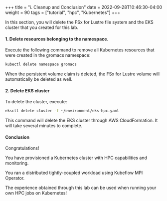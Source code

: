 +++
title = "i. Cleanup and Conclusion"
date = 2022-09-28T10:46:30-04:00
weight = 90
tags = ["tutorial", "hpc", "Kubernetes"]
+++

In this section, you will delete the FSx for Lustre file system and the EKS cluster that you created for this lab.

#### 1. Delete resources belonging to the namespace.

Execute the following command to remove all Kubernetes resources that were created in the gromacs namespace:

```bash
kubectl delete namespace gromacs
```

When the persistent volume claim is deleted, the FSx for Lustre volume will automatically be deleted as well.

#### 2. Delete EKS cluster

To delete the cluster, execute:

```bash
eksctl delete cluster -f ~/environment/eks-hpc.yaml
```

This command will delete the EKS cluster through AWS CloudFormation. It will take several minutes to complete.

#### Conclusion

Congratulations!

You have provisioned a Kubernetes cluster with HPC capabilities and monitoring. 

You ran a distributed tightly-coupled workload using Kubeflow MPI Operator. 

The experience obtained through this lab can be used when running your own HPC jobs on Kubernetes! 
